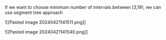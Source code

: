 If we want to choose minimum number of intervals between [3,19), 
we can use segment tree approach

![[Pasted image 20240421141511.png]]

![[Pasted image 20240421141540.png]]
